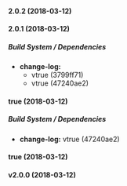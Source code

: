 #### 2.0.2 (2018-03-12)

#### 2.0.1 (2018-03-12)

##### Build System / Dependencies

* **change-log:**
  *  vtrue (3799ff71)
  *  vtrue (47240ae2)

#### true (2018-03-12)

##### Build System / Dependencies

* **change-log:**  vtrue (47240ae2)

#### true (2018-03-12)

#### v2.0.0 (2018-03-12)

